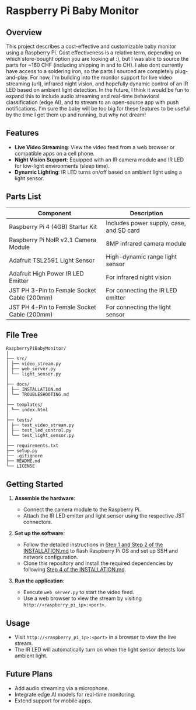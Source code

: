 # Raspberry Pi Baby Monitor

## Overview
This project describes a cost-effective and customizable baby monitor using a Raspberry Pi. Cost effectiveness is a relative term, depending on which store-bought option you are looking at :), but I was able to source the parts for ~160 CHF (including shipping in and to CH). I also dont currently have access to a soldering iron, so the parts I sourced are completely plug-and-play. For now, I'm building into the monitor support for live video streaming (url), infrared night vision, and hopefully dynamic control of an IR LED based on ambient light detection. In the future, I think it would be fun to expand this to include audio streaming and real-time behavioral classification (edge AI), and to stream to an open-source app with push notifications. I'm sure the baby will be too big for these features to be useful by the time I get them up and running, but why not dream!

## Features
- **Live Video Streaming**: View the video feed from a web browser or compatible apps on a cell phone.
- **Night Vision Support**: Equipped with an IR camera module and IR LED for low-light environments (sleep time).
- **Dynamic Lighting**: IR LED turns on/off based on ambient light using a light sensor.

## Parts List
| Component                                      | Description
|----------------------------------------------- |-----------------------------------------------------------------------------------|
| Raspberry Pi 4 (4GB) Starter Kit               | Includes power supply, case, and SD card                 
| Raspberry Pi NoIR v2.1 Camera Module           | 8MP infrared camera module                              
| Adafruit TSL2591 Light Sensor                  | High-dynamic range light sensor                          
| Adafruit High Power IR LED Emitter             | For infrared night vision                                
| JST PH 3-Pin to Female Socket Cable (200mm)    | For connecting the IR LED emitter                        
| JST PH 4-Pin to Female Socket Cable (200mm)    | For connecting the light sensor                          

## File Tree
```
RaspberryPiBabyMonitor/
│
├── src/
│ ├── video_stream.py
│ ├── web_server.py
│ └── light_sensor.py
│
├── docs/
│ ├── INSTALLATION.md
│ └── TROUBLESHOOTING.md
│
├── templates/
│ └── index.html
│
├── tests/
│ ├── test_video_stream.py
│ ├── test_led_control.py
│ └── test_light_sensor.py
│
├── requirements.txt
├── setup.py
├── .gitignore
├── README.md
└── LICENSE
```

## Getting Started
1. **Assemble the hardware**:
   - Connect the camera module to the Raspberry Pi.
   - Attach the IR LED emitter and light sensor using the respective JST connectors.
   
2. **Set up the software**:
   - Follow the detailed instructions in [Step 1 and Step 2 of the INSTALLATION.md](docs/INSTALLATION.md#step-1-flashing-the-sd-card-with-raspberry-pi-os) to flash Raspberry Pi OS and set up SSH and network configuration.
   - Clone this repository and install the required dependencies by following [Step 4 of the INSTALLATION.md](INSTALLATION.md#step-4-setup-project-environment-on-raspberry-pi).

3. **Run the application**:
   - Execute `web_server.py` to start the video feed.
   - Use a web browser to view the stream by visiting `http://<raspberry_pi_ip>:<port>`.

## Usage
- Visit `http://<raspberry_pi_ip>:<port>` in a browser to view the live stream.
- The IR LED will automatically turn on when the light sensor detects low ambient light.

## Future Plans
- Add audio streaming via a microphone.
- Integrate edge AI models for real-time monitoring.
- Extend support for mobile apps.



